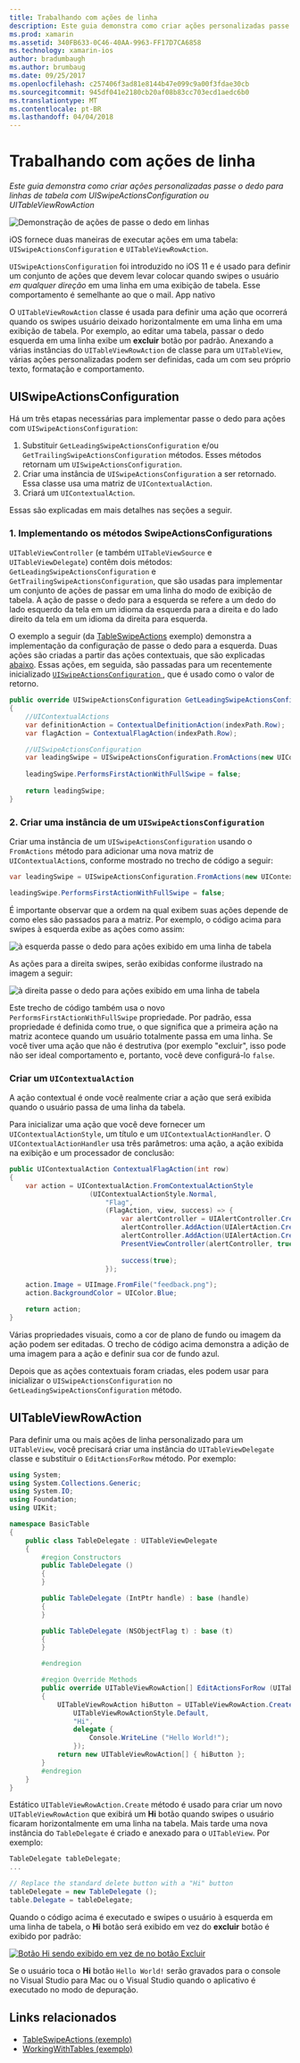 ```yaml
---
title: Trabalhando com ações de linha
description: Este guia demonstra como criar ações personalizadas passe o dedo para linhas de tabela com UISwipeActionsConfiguration ou UITableViewRowAction
ms.prod: xamarin
ms.assetid: 340FB633-0C46-40AA-9963-FF17D7CA6858
ms.technology: xamarin-ios
author: bradumbaugh
ms.author: brumbaug
ms.date: 09/25/2017
ms.openlocfilehash: c257406f3ad81e8144b47e099c9a00f3fdae30cb
ms.sourcegitcommit: 945df041e2180cb20af08b83cc703ecd1aedc6b0
ms.translationtype: MT
ms.contentlocale: pt-BR
ms.lasthandoff: 04/04/2018
---
```

# <a name="working-with-row-actions"></a>Trabalhando com ações de linha

_Este guia demonstra como criar ações personalizadas passe o dedo para linhas de tabela com UISwipeActionsConfiguration ou UITableViewRowAction_

![Demonstração de ações de passe o dedo em linhas](row-action-images/action02.png)

iOS fornece duas maneiras de executar ações em uma tabela: `UISwipeActionsConfiguration` e `UITableViewRowAction`.

`UISwipeActionsConfiguration` foi introduzido no iOS 11 e é usado para definir um conjunto de ações que devem levar colocar quando swipes o usuário _em qualquer direção_ em uma linha em uma exibição de tabela. Esse comportamento é semelhante ao que o mail. App nativo 

O `UITableViewRowAction` classe é usada para definir uma ação que ocorrerá quando os swipes usuário deixado horizontalmente em uma linha em uma exibição de tabela.
Por exemplo, ao editar uma tabela, passar o dedo esquerda em uma linha exibe um **excluir** botão por padrão. Anexando a várias instâncias do `UITableViewRowAction` de classe para um `UITableView`, várias ações personalizadas podem ser definidas, cada um com seu próprio texto, formatação e comportamento.


## <a name="uiswipeactionsconfiguration"></a>UISwipeActionsConfiguration

Há um três etapas necessárias para implementar passe o dedo para ações com `UISwipeActionsConfiguration`:

1. Substituir `GetLeadingSwipeActionsConfiguration` e/ou `GetTrailingSwipeActionsConfiguration` métodos. Esses métodos retornam um `UISwipeActionsConfiguration`. 
2. Criar uma instância de `UISwipeActionsConfiguration` a ser retornado. Essa classe usa uma matriz de `UIContextualAction`.
3. Criará um `UIContextualAction`.

Essas são explicadas em mais detalhes nas seções a seguir.

### <a name="1-implementing-the-swipeactionsconfigurations-methods"></a>1. Implementando os métodos SwipeActionsConfigurations

`UITableViewController` (e também `UITableViewSource` e `UITableViewDelegate`) contêm dois métodos: `GetLeadingSwipeActionsConfiguration` e `GetTrailingSwipeActionsConfiguration`, que são usadas para implementar um conjunto de ações de passar em uma linha do modo de exibição de tabela. A ação de passe o dedo para a esquerda se refere a um dedo do lado esquerdo da tela em um idioma da esquerda para a direita e do lado direito da tela em um idioma da direita para esquerda. 

O exemplo a seguir (da [TableSwipeActions](https://developer.xamarin.com/samples/monotouch/TableSwipeActions) exemplo) demonstra a implementação da configuração de passe o dedo para a esquerda. Duas ações são criadas a partir das ações contextuais, que são explicadas [abaixo](#create-uicontextualaction). Essas ações, em seguida, são passadas para um recentemente inicializado [ `UISwipeActionsConfiguration` ](#create-uiswipeactionsconfigurations), que é usado como o valor de retorno.


```csharp
public override UISwipeActionsConfiguration GetLeadingSwipeActionsConfiguration(UITableView tableView, NSIndexPath indexPath)
{
    //UIContextualActions
    var definitionAction = ContextualDefinitionAction(indexPath.Row);
    var flagAction = ContextualFlagAction(indexPath.Row);

    //UISwipeActionsConfiguration
    var leadingSwipe = UISwipeActionsConfiguration.FromActions(new UIContextualAction[] { flagAction, definitionAction });
    
    leadingSwipe.PerformsFirstActionWithFullSwipe = false;
    
    return leadingSwipe;
}  
```

<a name="create-uiswipeactionsconfigurations" />

### <a name="2-instantiate-a-uiswipeactionsconfiguration"></a>2. Criar uma instância de um `UISwipeActionsConfiguration`

Criar uma instância de um `UISwipeActionsConfiguration` usando o `FromActions` método para adicionar uma nova matriz de `UIContextualAction`s, conforme mostrado no trecho de código a seguir:

```csharp
var leadingSwipe = UISwipeActionsConfiguration.FromActions(new UIContextualAction[] { flagAction, definitionAction })

leadingSwipe.PerformsFirstActionWithFullSwipe = false;
```

É importante observar que a ordem na qual exibem suas ações depende de como eles são passados para a matriz. Por exemplo, o código acima para swipes à esquerda exibe as ações como assim:

![à esquerda passe o dedo para ações exibido em uma linha de tabela](row-action-images/action03.png)

As ações para a direita swipes, serão exibidas conforme ilustrado na imagem a seguir:

![à direita passe o dedo para ações exibido em uma linha de tabela](row-action-images/action04.png)

Este trecho de código também usa o novo `PerformsFirstActionWithFullSwipe` propriedade. Por padrão, essa propriedade é definida como true, o que significa que a primeira ação na matriz acontece quando um usuário totalmente passa em uma linha. Se você tiver uma ação que não é destrutiva (por exemplo "excluir", isso pode não ser ideal comportamento e, portanto, você deve configurá-lo `false`.

<a name="create-uicontextualaction" />

### <a name="create-a-uicontextualaction"></a>Criar um `UIContextualAction`

A ação contextual é onde você realmente criar a ação que será exibida quando o usuário passa de uma linha da tabela.

Para inicializar uma ação que você deve fornecer um `UIContextualActionStyle`, um título e um `UIContextualActionHandler`. O `UIContextualActionHandler` usa três parâmetros: uma ação, a ação exibida na exibição e um processador de conclusão:

```csharp
public UIContextualAction ContextualFlagAction(int row)
{
    var action = UIContextualAction.FromContextualActionStyle
                    (UIContextualActionStyle.Normal,
                        "Flag",
                        (FlagAction, view, success) => {
                            var alertController = UIAlertController.Create($"Report {words[row]}?", "", UIAlertControllerStyle.Alert);
                            alertController.AddAction(UIAlertAction.Create("Cancel", UIAlertActionStyle.Cancel, null)); 
                            alertController.AddAction(UIAlertAction.Create("Yes", UIAlertActionStyle.Destructive, null));
                            PresentViewController(alertController, true, null);
                            
                            success(true);
                        });

    action.Image = UIImage.FromFile("feedback.png");
    action.BackgroundColor = UIColor.Blue;

    return action;
}
```

Várias propriedades visuais, como a cor de plano de fundo ou imagem da ação podem ser editadas. O trecho de código acima demonstra a adição de uma imagem para a ação e definir sua cor de fundo azul.

Depois que as ações contextuais foram criadas, eles podem usar para inicializar o `UISwipeActionsConfiguration` no `GetLeadingSwipeActionsConfiguration` método.

## <a name="uitableviewrowaction"></a>UITableViewRowAction

Para definir uma ou mais ações de linha personalizado para um `UITableView`, você precisará criar uma instância do `UITableViewDelegate` classe e substituir o `EditActionsForRow` método. Por exemplo:

```csharp
using System;
using System.Collections.Generic;
using System.IO;
using Foundation;
using UIKit;

namespace BasicTable
{
    public class TableDelegate : UITableViewDelegate
    {
        #region Constructors
        public TableDelegate ()
        {
        }

        public TableDelegate (IntPtr handle) : base (handle)
        {
        }

        public TableDelegate (NSObjectFlag t) : base (t)
        {
        }

        #endregion

        #region Override Methods
        public override UITableViewRowAction[] EditActionsForRow (UITableView tableView, NSIndexPath indexPath)
        {
            UITableViewRowAction hiButton = UITableViewRowAction.Create (
                UITableViewRowActionStyle.Default,
                "Hi",
                delegate {
                    Console.WriteLine ("Hello World!");
                });
            return new UITableViewRowAction[] { hiButton };
        }
        #endregion
    }
}
```

Estático `UITableViewRowAction.Create` método é usado para criar um novo `UITableViewRowAction` que exibirá um **Hi** botão quando swipes o usuário ficaram horizontalmente em uma linha na tabela. Mais tarde uma nova instância do `TableDelegate` é criado e anexado para o `UITableView`. Por exemplo:

```csharp
TableDelegate tableDelegate;
...

// Replace the standard delete button with a "Hi" button
tableDelegate = new TableDelegate ();
table.Delegate = tableDelegate;

```

Quando o código acima é executado e swipes o usuário à esquerda em uma linha de tabela, o **Hi** botão será exibido em vez do **excluir** botão é exibido por padrão:

[![](row-action-images/action01.png "Botão Hi sendo exibido em vez de no botão Excluir")](row-action-images/action01.png#lightbox)

Se o usuário toca o **Hi** botão `Hello World!` serão gravados para o console no Visual Studio para Mac ou o Visual Studio quando o aplicativo é executado no modo de depuração.



## <a name="related-links"></a>Links relacionados

- [TableSwipeActions (exemplo)](https://developer.xamarin.com/samples/monotouch/TableSwipeActions)
- [WorkingWithTables (exemplo)](https://developer.xamarin.com/samples/monotouch/WorkingWithTables)
